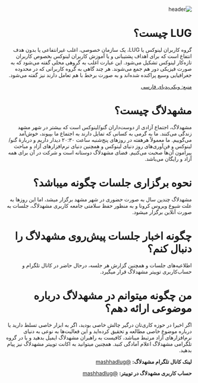 <div dir='rtl'>
  
![header](https://user-images.githubusercontent.com/21690865/120607439-675fba80-c465-11eb-8b57-891495c01d66.jpeg)

# LUG چیست؟

گروه کاربران لینوکس یا LUG، یک سازمان خصوصی، اغلب غیرانتفاعی یا بدون هدف انتفاع است که برای اهداف پشتیبانی و یا آموزش کاربران لینوکس بخصوص کاربران تازه‌کار لینوکس تشکیل می‌شود. این عبارت اغلب به گروهی محلی گفته می‌شود که به صورت فیزیکی دور هم جمع می‌شوند. هر چند گاهی به گروه کاربرانی که در محدوده جغرافیایی وسیع پراکنده شده‌اند و به صورت برخط با هم تعامل دارند نیز گفته می‌شود.
  
[منبع: ویکی‌پدیای فارسی](https://fa.wikipedia.org/wiki/%DA%AF%D8%B1%D9%88%D9%87_%DA%A9%D8%A7%D8%B1%D8%A8%D8%B1%D8%A7%D9%86_%D9%84%DB%8C%D9%86%D9%88%DA%A9%D8%B3)                 

# مشهدلاگ چیست؟

مشهد‌لاگ،  اجتماع آزادی از دوست‌داران گنو/لینوکس است که بیشتر در شهر مشهد زندگی می‌کنند. ما به گرمی به کسانی که تمایل دارند به اجتماع ما بپیوند، خوش‌آمد می‌گوییم. ما معمولاً هرهفته در روزهای پنج‌شنبه ساعت ۲۰:۳۰ دیدار داریم و دربارهٔ گنو/لینوکس و فن‌آوری‌های روز دنیای لینوکس و همچنین دنیای نرم‌افزارهای آزاد و مباحث پیرامون‌ آن‌ها صحبت می‌کنیم. فضای مشهدلاگ دوستانه است و شرکت در آن برای همه آزاد و رایگان می‌باشد.                    

# نحوه برگزاری جلسات چگونه میباشد؟

مشهدلاگ چندین سال به صورت حضوری در شهر مشهد برگزار میشد، اما این روزها به علت شیوع ویروس کرونا و به منظور حفظ سلامتی جامعه کاربری مشهد‌لاگ، جلسات به صورت آنلاین برگزار میشود.

# چگونه اخبار جلسات پیش‌روی مشهدلاگ را دنبال کنم؟

اطلاعیه‌های جلسات و همچنین گزارش هر جلسه، درحال حاضر در کانال تلگرام و حساب‌کاربری توییتر مشهد‌لاگ قرار میگیرد.

# من چگونه میتوانم در مشهد‌لاگ درباره موضوعی ارائه دهم؟

اگر اخیرا در حوزه کاری‌تان درگیر چالش خاصی بودید، اگر به ابزار خاصی تسلط دارید یا درباره موضوع خاصی مطالعه و تحقیق کرده‌اید و این فعالیت‌ها به نوعی به دنیای نرم‌افزارهای آزاد مرتبط میباشد، کافیست به راهبران مشهد‌لاگ ایمیل بدهید و یا در گروه تلگرامی مشهد‌لاگ اعلام آمادگی کنید. همچنین میتوانید به اکانت توییتر مشهدلاگ نیز پیام بدهید.

**لینک کانال تلگرام مشهدلاگ:** [@mashhadlug](https://t.me/mashhadlug/)

**حساب کاربری مشهد‌لاگ در توییتر:** [@mashhadlug](https://twitter.com/mashhadlug)

</div>
